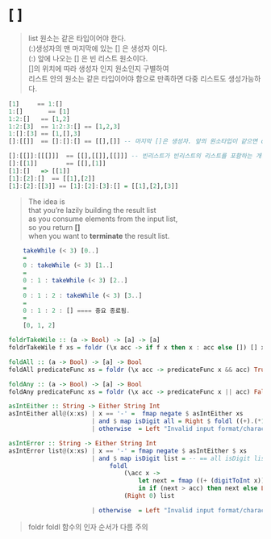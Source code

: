 # [ ]
> list 원소는 같은 타입이어야 한다.  
  (:)생성자의  맨 마지막에 있는 [] 은 생성자 이다.  
  (:) 앞에 나오는 [] 은 빈 리스트 원소이다.  
  []의 위치에 따라 생성자 인지 원소인지 구별하여  
  리스트 안의 원소는 같은 타입이어야 함으로 만족하면 다중 리스트도 생성가능하다.  
                                                                               
```haskell
[1]     == 1:[]
1:[]	   == [1]
1:2:[]   == [1,2]
1:2:[3]  == 1:2:3:[] == [1,2,3]
1:[]:[3] == [1,[],3]
[]:[[]]  == []:[]:[] == [[],[]] -- 마지막 []은 생성자. 앞의 원소타입이 같으면 ok

[]:[[]]:[[[]]]  == [[],[[]],[[]]] -- 빈리스트가 빈리스트의 리스트를 포함하는 개념임으로 가능
[]:[[1]]        == [[],[1]]
[1]:[]   => [[1]]
[1]:[2]:[]  == [[1],[2]]
[1]:[2]:[[3]] == [1]:[2]:[3]:[] = [[1],[2],[3]]
```

> The idea is  
  that you’re lazily building the result list   
  as you consume elements from the input list,   
  so you return __[]__   
  when you want to __terminate__ the result list.  
```haskell
    takeWhile (< 3) [0..] 
    =
    0 : takeWhile (< 3) [1..]
    =
    0 : 1 : takeWhile (< 3) [2..]
    =
    0 : 1 : 2 : takeWhile (< 3) [3..]
    =
    0 : 1 : 2 : [] ==== 중요 종료됨.
    =
    [0, 1, 2]

foldrTakeWile :: (a -> Bool) -> [a] -> [a]
foldrTakeWile f xs = foldr (\x acc -> if f x then x : acc else []) [] xs

foldAll :: (a -> Bool) -> [a] -> Bool
foldAll predicateFunc xs = foldr (\x acc -> predicateFunc x && acc) True  xs

foldAny :: (a -> Bool) -> [a] -> Bool
foldAny predicateFunc xs = foldr (\x acc -> predicateFunc x || acc) False xs

asIntEither :: String -> Either String Int
asIntEither all@(x:xs) | x == '-' =  fmap negate $ asIntEither xs
                       | and $ map isDigit all = Right $ foldl ((+).(*10)) 0 (map digitToInt all)
                       | otherwise  = Left "Invalid input format/charactors"

asIntError :: String -> Either String Int
asIntError list@(x:xs) | x == '-' = fmap negate $ asIntEither $ xs
                       | and $ map isDigit list = -- == all isDigit list
                            foldl 
                                (\acc x -> 
                                    let next = fmap ((+ (digitToInt x)) . (*10)) acc
                                    in if (next > acc) then next else Left "Int overflow") 
                                (Right 0) list 

                       | otherwise  = Left "Invalid input format/charactors"

```
> foldr foldl 함수의 인자 순서가 다름 주의
